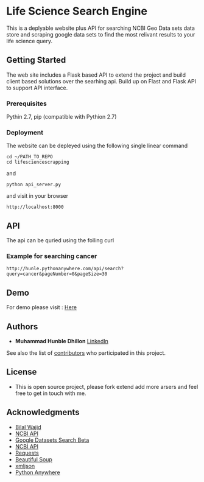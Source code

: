 # Life Science Search Engine

This is a deplyable website plus API for searching NCBI Geo Data sets data store and scraping google data sets to find the most relivant results to your life science query.

## Getting Started

The web site includes a Flask based API to extend the project and build client based solutions over the searhing api. Build up on Flast and Flask API to support API interface. 

### Prerequisites

Pythin 2.7, pip (compatible with Pythion 2.7)

### Deployment

The website can be depleyed using the following single linear command

```
cd ~/PATH_TO_REPO
cd lifesciencescrapping
```
and
```
python api_server.py
```
and visit in your browser
```
http://localhost:8000
```

## API

The api can be quried using the folling curl

### Example for searching cancer

```
http://hunle.pythonanywhere.com/api/search?query=cancer&pageNumber=0&pageSize=30
```

## Demo

For demo please visit : [Here]("http://hunle.pythonanywhere.com/")

## Authors

* **Muhammad Hunble Dhillon** [LinkedIn](https://www.linkedin.com/in/muhammad-hunble-dhillon-b64b84a0/)

See also the list of [contributors](https://github.com/your/project/contributors) who participated in this project.

## License

* This is open source project, please fork extend add more arsers and feel free to get in touch with me.

## Acknowledgments

* [Bilal Wajid](https://pk.linkedin.com/in/dr-bilal-wajid-98949276)
* [NCBI API](https://www.ncbi.nlm.nih.gov/home/develop/api)
* [Google Datasets Search Beta](https://toolbox.google.com/datasetsearch)
* [NCBI API](http://semver.org/)
* [Requests](http://docs.python-requests.org/en/master/)
* [Beautiful Soup](https://www.crummy.com/software/BeautifulSoup/bs4/doc)
* [xmljson](https://pydigger.com/pypi/xmljson)
* [Python Anywhere]("https://www.pythonanywhere.com")